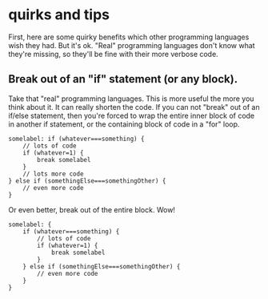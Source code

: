 # quirks and tips

First, here are some quirky benefits which other programming languages wish they had. But it's ok. "Real" programming languages don't know what they're missing, so they'll be fine with their more verbose code.

## Break out of an "if" statement \(or any block\).

Take that "real" programming languages. This is more useful the more you think about it. It can really shorten the code. If you can not "break" out of an if/else statement, then you're forced to wrap the entire inner block of code in another if statement, or the containing block of code in a "for" loop.

```text
somelabel: if (whatever===something) {
    // lots of code
    if (whatever=1) {
        break somelabel
    }
    // lots more code
} else if (somethingElse===somethingOther) {    
    // even more code
}
```

Or even better, break out of the entire block. Wow!

```text
somelabel: {
    if (whatever===something) {
        // lots of code
        if (whatever=1) {
            break somelabel
        }
    } else if (somethingElse===somethingOther) {    
        // even more code
    }
}
```

